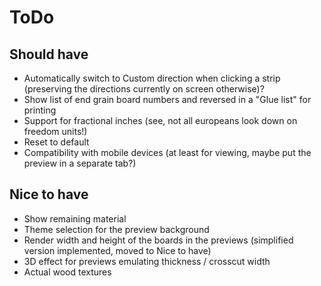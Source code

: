 ToDo
====

Should have
----
- Automatically switch to Custom direction when clicking a strip (preserving the directions currently on screen otherwise)?
- Show list of end grain board numbers and reversed in a "Glue list" for printing
- Support for fractional inches (see, not all europeans look down on freedom units!)
- Reset to default
- Compatibility with mobile devices (at least for viewing, maybe put the preview in a separate tab?)

Nice to have
----
- Show remaining material
- Theme selection for the preview background
- Render width and height of the boards in the previews (simplified version implemented, moved to Nice to have)
- 3D effect for previews emulating thickness / crosscut width
- Actual wood textures